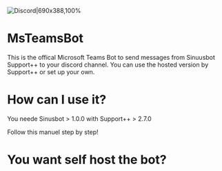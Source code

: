 
![Discord|690x388,100%](https://meta.support-pp.de/uploads/default/original/1X/181244a28f4bb8671901c5d314bea409929f4af8.jpeg)
# MsTeamsBot
This is the offical Microsoft Teams Bot to send messages from Sinuusbot Support++ to your discord channel. You can use the hosted version by Support++ or set up your own.

# How can I use it?
You neede Sinusbot > 1.0.0 with Support++ > 2.7.0

Follow this manuel step by step!

# You want self host the bot?



